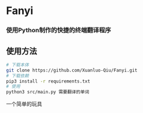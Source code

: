 # Fanyi
### 使用Python制作的快捷的终端翻译程序
## 使用方法
```bash
# 下载本体
git clone https://github.com/Xuanluo-Qiu/Fanyi.git
# 下载依赖
pip3 install -r requirements.txt
# 使用
python3 src/main.py 需要翻译的单词
```
一个简单的玩具